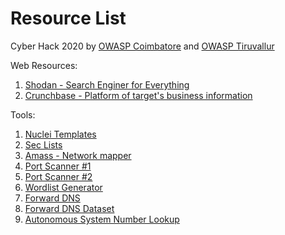 # Resource List
Cyber Hack 2020 by [OWASP Coimbatore](https://github.com/OWASP/www-chapter-coimbatore) and [OWASP Tiruvallur](https://github.com/OWASP/www-chapter-tiruvallur)

Web Resources:

1. [Shodan - Search Enginer for Everything](shodan.io)
2. [Crunchbase - Platform of target's business information](crunchbase.com)

Tools:

1. [Nuclei Templates](https://github.com/projectdiscovery/nuclei-templates)
2. [Sec Lists](https://github.com/danielmiessler/SecLists)
3. [Amass - Network mapper](https://github.com/OWASP/Amass)
4. [Port Scanner #1](https://github.com/projectdiscovery/naabu)
5. [Port Scanner #2](https://github.com/robertdavidgraham/masscan)
6. [Wordlist Generator](https://github.com/pentester-io/commonspeak)
7. [Forward DNS](https://github.com/jimen0/fdns)
8. [Forward DNS Dataset](https://opendata.rapid7.com/sonar.fdns_v2/)
9. [Autonomous System Number Lookup](https://github.com/yassineaboukir/Asnlookup)
